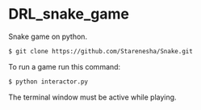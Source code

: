# DRL_snake_game

Snake game on python.
```sh
$ git clone https://github.com/Starenesha/Snake.git
```
To run a game run this command:
```sh
$ python interactor.py
```
The terminal window must be active while playing.
